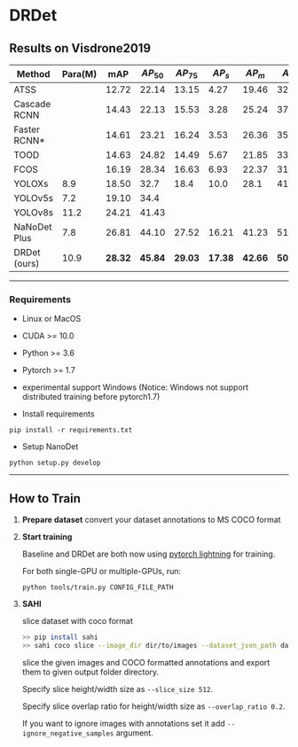 # DRDet

## Results on Visdrone2019
| Method  | Para(M) | mAP    | $AP_{50}$ | $AP_{75}$ | $AP_{s}$  | $AP_{m}$  | $AP_{l}$  |
|----------|---------|--------|---------|---------|---------|---------|---------|
| ATSS     |          | 12.72  | 22.14   | 13.15   | 4.27    | 19.46   | 32.24   |
| Cascade RCNN |          | 14.43  | 22.13   | 15.53   | 3.28    | 25.24   | 37.34   |
| Faster RCNN* |          | 14.61  | 23.21   | 16.24   | 3.53    | 26.36   | 35.51   |
| TOOD      |          | 14.63  | 24.82   | 14.49   | 5.67    | 21.85   | 33.81   |
| FCOS      |          | 16.19  | 28.34   | 16.63   | 6.93    | 22.37   | 31.61   |
| YOLOXs    | 8.9      | 18.50  | 32.7    | 18.4    | 10.0    | 28.1    | 41.4    |
| YOLOv5s   | 7.2      | 19.10  | 34.4    |         |         |         |         |
| YOLOv8s   | 11.2     | 24.21  | 41.43   |         |         |         |         |
| NaNoDet Plus | 7.8      |26.81  |44.10  |27.52  |16.21  |41.23  |51.09  |
| DRDet (ours) | 10.9     |**28.32**  |**45.84**  |**29.03**  |**17.38**  |**42.66**  |**50.91**  |
****
### Requirements

* Linux or MacOS
* CUDA >= 10.0
* Python >= 3.6
* Pytorch >= 1.7
* experimental support Windows (Notice: Windows not support distributed training before pytorch1.7)

* Install requirements

```shell script
pip install -r requirements.txt
```
    
* Setup NanoDet
```shell script
python setup.py develop
```

****

## How to Train

1. **Prepare dataset**
   convert your dataset annotations to MS COCO format
2. **Start training**

   Baseline and DRDet are both now using [pytorch lightning](https://github.com/PyTorchLightning/pytorch-lightning) for training.

   For both single-GPU or multiple-GPUs, run:

   ```shell script
   python tools/train.py CONFIG_FILE_PATH
   ```
3. **SAHI**

   slice dataset with coco format

    ```bash
    >> pip install sahi
    >> sahi coco slice --image_dir dir/to/images --dataset_json_path dataset.json
    ```
    
   slice the given images and COCO formatted annotations and export them to given output folder directory.
    
    Specify slice height/width size as `--slice_size 512`.
    
    Specify slice overlap ratio for height/width size as `--overlap_ratio 0.2`.
    
    If you want to ignore images with annotations set it add `--ignore_negative_samples` argument.







   
